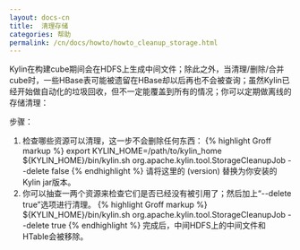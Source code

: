 ```yaml
---
layout: docs-cn
title:  清理存储
categories: 帮助
permalink: /cn/docs/howto/howto_cleanup_storage.html
---
```


Kylin在构建cube期间会在HDFS上生成中间文件；除此之外，当清理/删除/合并cube时，一些HBase表可能被遗留在HBase却以后再也不会被查询；虽然Kylin已经开始做自动化的垃圾回收，但不一定能覆盖到所有的情况；你可以定期做离线的存储清理：

步骤：
1. 检查哪些资源可以清理，这一步不会删除任何东西：
{% highlight Groff markup %}
export KYLIN_HOME=/path/to/kylin_home
${KYLIN_HOME}/bin/kylin.sh org.apache.kylin.tool.StorageCleanupJob --delete false
{% endhighlight %}
请将这里的 (version) 替换为你安装的Kylin jar版本。
2. 你可以抽查一两个资源来检查它们是否已经没有被引用了；然后加上“--delete true”选项进行清理。
{% highlight Groff markup %}
${KYLIN_HOME}/bin/kylin.sh org.apache.kylin.tool.StorageCleanupJob --delete true
{% endhighlight %}
完成后，中间HDFS上的中间文件和HTable会被移除。
